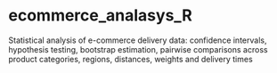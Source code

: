 # ecommerce_analasys_R
Statistical analysis of e-commerce delivery data: confidence intervals, hypothesis testing, bootstrap estimation, pairwise comparisons across product categories, regions, distances, weights and delivery times
